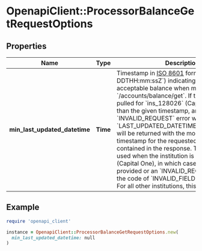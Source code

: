 # OpenapiClient::ProcessorBalanceGetRequestOptions

## Properties

| Name | Type | Description | Notes |
| ---- | ---- | ----------- | ----- |
| **min_last_updated_datetime** | **Time** | Timestamp in [ISO 8601](https://wikipedia.org/wiki/ISO_8601) format (&#x60;YYYY-MM-DDTHH:mm:ssZ&#x60;) indicating the oldest acceptable balance when making a request to &#x60;/accounts/balance/get&#x60;.  If the balance that is pulled for &#x60;ins_128026&#x60; (Capital One) is older than the given timestamp, an &#x60;INVALID_REQUEST&#x60; error with the code of &#x60;LAST_UPDATED_DATETIME_OUT_OF_RANGE&#x60; will be returned with the most recent timestamp for the requested account contained in the response.  This field is only used when the institution is &#x60;ins_128026&#x60; (Capital One), in which case a value must be provided or an &#x60;INVALID_REQUEST&#x60; error with the code of &#x60;INVALID_FIELD&#x60; will be returned. For all other institutions, this field is ignored. | [optional] |

## Example

```ruby
require 'openapi_client'

instance = OpenapiClient::ProcessorBalanceGetRequestOptions.new(
  min_last_updated_datetime: null
)
```

